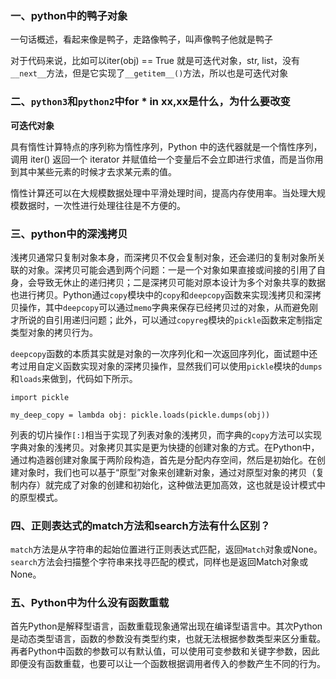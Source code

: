 ### 一、python中的鸭子对象

一句话概述，看起来像是鸭子，走路像鸭子，叫声像鸭子他就是鸭子

对于代码来说，比如可以iter(obj) == True 就是可迭代对象，str, list，没有`__next__`方法，但是它实现了`__getitem__()`方法，所以也是可迭代对象

### 二、`python3`和`python2`中for * in xx,xx是什么，为什么要改变

**可迭代对象**

具有惰性计算特点的序列称为惰性序列，Python 中的迭代器就是一个惰性序列，调用 iter() 返回一个 iterator 并赋值给一个变量后不会立即进行求值，而是当你用到其中某些元素的时候才去求某元素的值。

惰性计算还可以在大规模数据处理中平滑处理时间，提高内存使用率。当处理大规模数据时，一次性进行处理往往是不方便的。

### 三、python中的深浅拷贝

浅拷贝通常只复制对象本身，而深拷贝不仅会复制对象，还会递归的复制对象所关联的对象。深拷贝可能会遇到两个问题：一是一个对象如果直接或间接的引用了自身，会导致无休止的递归拷贝；二是深拷贝可能对原本设计为多个对象共享的数据也进行拷贝。Python通过`copy`模块中的`copy`和`deepcopy`函数来实现浅拷贝和深拷贝操作，其中`deepcopy`可以通过`memo`字典来保存已经拷贝过的对象，从而避免刚才所说的自引用递归问题；此外，可以通过`copyreg`模块的`pickle`函数来定制指定类型对象的拷贝行为。

`deepcopy`函数的本质其实就是对象的一次序列化和一次返回序列化，面试题中还考过用自定义函数实现对象的深拷贝操作，显然我们可以使用`pickle`模块的`dumps`和`loads`来做到，代码如下所示。

```
import pickle

my_deep_copy = lambda obj: pickle.loads(pickle.dumps(obj))
```

列表的切片操作`[:]`相当于实现了列表对象的浅拷贝，而字典的`copy`方法可以实现字典对象的浅拷贝。对象拷贝其实是更为快捷的创建对象的方式。在Python中，通过构造器创建对象属于两阶段构造，首先是分配内存空间，然后是初始化。在创建对象时，我们也可以基于“原型”对象来创建新对象，通过对原型对象的拷贝（复制内存）就完成了对象的创建和初始化，这种做法更加高效，这也就是设计模式中的原型模式。

### 四、正则表达式的match方法和search方法有什么区别？

`match`方法是从字符串的起始位置进行正则表达式匹配，返回`Match`对象或None。`search`方法会扫描整个字符串来找寻匹配的模式，同样也是返回Match对象或None。

### 五、Python中为什么没有函数重载

首先Python是解释型语言，函数重载现象通常出现在编译型语言中。其次Python是动态类型语言，函数的参数没有类型约束，也就无法根据参数类型来区分重载。再者Python中函数的参数可以有默认值，可以使用可变参数和关键字参数，因此即便没有函数重载，也要可以让一个函数根据调用者传入的参数产生不同的行为。